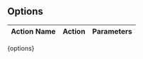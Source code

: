 ## Options

Action Name | Action | Parameters
:----------- |:-------------:| :-----------
{options}


